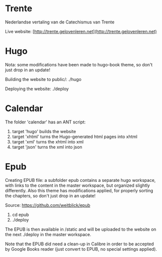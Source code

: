 # Trente
Nederlandse vertaling van de Catechismus van Trente

Live website: [http://trente.gelovenleren.net](http://trente.gelovenleren.net)

# Hugo

Nota: some modifications have been made to hugo-book theme, so don't just drop in an update!

Building the website to public/: ./hugo

Deploying the website: ./deploy

# Calendar

The folder 'calendar' has an ANT script:

1. target 'hugo' builds the website
2. target 'xhtml' turns the Hugo-generated html pages into xhtml
3. target 'xml' turns the xhtml into xml
4. target 'json' turns the xml into json

# Epub

Creating EPUB file: a subfolder epub contains a separate hugo workspace, with links to the content in the master workspace, but organized slightly differently. Also this theme has modifications applied, for properly sorting the chapters, so don't just drop in an update!

Source: https://github.com/weitblick/epub

1. cd epub
2. ./deploy

The EPUB is then available in /static and will be uploaded to the website on the next ./deploy in the master workspace.

Note that the EPUB did need a clean-up in Calibre in order to be accepted by Google Books reader (just convert to EPUB, no special settings applied).
